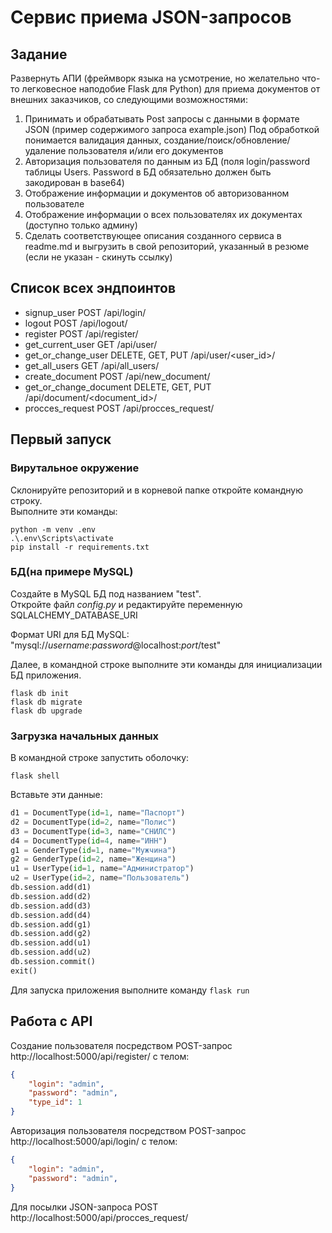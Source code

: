 # Сервис приема JSON-запросов

## Задание
Развернуть АПИ (фреймворк языка на усмотрение, но желательно что-то легковесное наподобие Flask для Python) для приема документов от внешних заказчиков, со следующими возможностями: 
1) Принимать и обрабатывать Post запросы с данными в формате JSON (пример содержимого запроса example.json)
Под обработкой понимается валидация данных, создание/поиск/обновление/удаление пользователя и/или его документов 
2) Авторизация пользователя по данным из БД (поля login/password таблицы Users. Password в БД обязательно должен быть закодирован в base64)
3) Отображение информации и документов об авторизованном пользователе
4) Отображение информации о всех пользователях их документах (доступно только админу)
5) Сделать соответствующее описания созданного сервиса в readme.md и выгрузить в свой репозиторий, указанный в резюме (если не указан - скинуть ссылку)


## Список всех эндпоинтов
* signup_user POST /api/login/
* logout POST /api/logout/
* register POST /api/register/
* get_current_user GET /api/user/
* get_or_change_user DELETE, GET, PUT /api/user/<user_id>/
* get_all_users GET /api/all_users/
* create_document POST /api/new_document/
* get_or_change_document DELETE, GET, PUT /api/document/<document_id>/
* procces_request POST /api/procces_request/

## Первый запуск
### Вирутальное окружение
Склонируйте репозиторий и в корневой папке откройте командную строку.  
Выполните эти команды:

```shell
python -m venv .env
.\.env\Scripts\activate
pip install -r requirements.txt
```
### БД(на примере MySQL)

Создайте в MySQL БД под названием "test".  
Откройте файл _config.py_ и редактируйте переменную SQLALCHEMY_DATABASE_URI

Формат URI для БД MySQL: "mysql://*username*:*password*@localhost:*port*/test"

Далее, в командной строке выполните эти команды для инициализации БД приложения. 

```shell
flask db init
flask db migrate
flask db upgrade
```

### Загрузка начальных данных

В командной строке запустить оболочку:  

```shell
flask shell
```

Вставьте эти данные:
```python
d1 = DocumentType(id=1, name="Паспорт")
d2 = DocumentType(id=2, name="Полис")
d3 = DocumentType(id=3, name="СНИЛС")
d4 = DocumentType(id=4, name="ИНН")
g1 = GenderType(id=1, name="Мужчина")
g2 = GenderType(id=2, name="Женщина")
u1 = UserType(id=1, name="Администратор")
u2 = UserType(id=2, name="Пользователь")
db.session.add(d1)
db.session.add(d2)
db.session.add(d3)
db.session.add(d4)
db.session.add(g1)
db.session.add(g2)
db.session.add(u1)
db.session.add(u2)
db.session.commit()
exit()
```

Для запуска приложения выполните команду ```flask run```

## Работа с API

Создание пользователя посредством POST-запрос http://localhost:5000/api/register/ с телом:

```json
{
	"login": "admin",
	"password": "admin",
	"type_id": 1	
}
```
Авторизация пользователя посредством POST-запрос http://localhost:5000/api/login/ с телом:

```json
{
	"login": "admin",
	"password": "admin",	
}
```
Для посылки JSON-запроса POST http://localhost:5000/api/procces_request/
